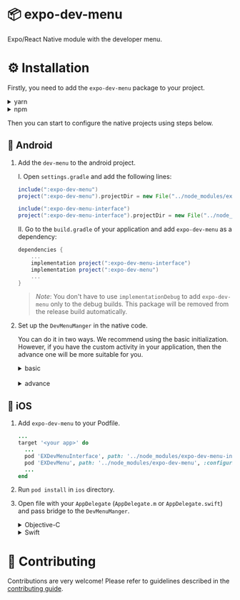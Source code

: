 # 📦 expo-dev-menu

Expo/React Native module with the developer menu.

# ⚙️ Installation

Firstly, you need to add the `expo-dev-menu` package to your project.

<details>
<summary>yarn</summary>

```bash
yarn add expo-dev-menu
```

</details>

<details>
<summary>npm</summary>

```bash
npm install expo-dev-menu
```

</details>

Then you can start to configure the native projects using steps below.

## 🤖 Android

1.  Add the `dev-menu` to the android project.

    I. Open `settings.gradle` and add the following lines:

    ```gradle
    include(":expo-dev-menu")
    project(":expo-dev-menu").projectDir = new File("../node_modules/expo-dev-menu/android")

    include(":expo-dev-menu-interface")
    project(":expo-dev-menu-interface").projectDir = new File("../node_modules/expo-dev-menu-interface/android")
    ```

    II. Go to the `build.gradle` of your application and add `expo-dev-menu` as a dependency:

    ```gradle
    dependencies {
        ...
        implementation project(":expo-dev-menu-interface")
        implementation project(":expo-dev-menu")
        ...
    }
    ```

    > _Note_: You don't have to use `implementationDebug` to add `expo-dev-menu` only to the debug builds. This package will be removed from the release build automatically.

2.  Set up the `DevMenuManger` in the native code.

    You can do it in two ways. We recommend using the basic initialization. However, if you have the custom activity in your application, then the advance one will be more suitable for you.

    <details>
    <summary>basic</summary>

    Open the `MainActivity.java` or `MainActivity.kt` and make sure that your main activity class extends the `DevMenuAwareReactActivity`.

      <details>
      <summary>Java</summary>

    ```java
    ...
    // You need to import the `DevMenuAwareReactActivity` class
    import expo.modules.devmenu.react.DevMenuAwareReactActivity;
    ...

    // Make sure that the `MainActivity` extends the `DevMenuAwareReactActivity` class not the `ReactActivity`
    public class MainActivity extends DevMenuAwareReactActivity {
        ...
    }
    ```

      </details>

      <details>
      <summary>Kotlin</summary>

    ```kotlin
    ...
    // You need to import the `DevMenuAwareReactActivity` class
    import expo.modules.devmenu.react.DevMenuAwareReactActivity;
    ...

    // Make sure that the `MainActivity` extends the `DevMenuAwareReactActivity` class not the `ReactActivity`
    class MainActivity : DevMenuAwareReactActivity() {
        ...
    }
    ```

      </details>

    </details>

    <br/>

    <details>
    <summary>advance</summary>

    I. Open the file with the main activity of your application (`MainActivity.java` or `MainActivity.kt`) and add methods that will communicate with the `DevMenuManager`.

      <details>
      <summary>Java</summary>

    ```java
    ...
    // Add those imports.
    import android.view.KeyEvent;
    import android.view.MotionEvent;

    import expo.modules.devmenu.DevMenuManager;
    ...

    public class MainActivity extends ReactActivity {
        ...
        // A function which sends the touch events to the dev menu.
        @Override
        public boolean dispatchTouchEvent(MotionEvent ev) {
            DevMenuManager.INSTANCE.onTouchEvent(ev);
            return super.dispatchTouchEvent(ev);
        }

        // A function which handles the key commends.
        @Override
        public boolean onKeyUp(int keyCode, KeyEvent event) {
            return DevMenuManager.INSTANCE.onKeyEvent(keyCode, event) || super.onKeyUp(keyCode, event);
        }
    }
    ```

      </details>

      <details>
      <summary>Kotlin</summary>

    ```kotlin
    ...
    // Add those imports.
    import android.view.KeyEvent;
    import android.view.MotionEvent;

    import expo.modules.devmenu.DevMenuManager;
    ...

    class MainActivity : ReactActivity() {
        ...
        // A function which sends the touch events to the dev menu.
        override fun dispatchTouchEvent(ev: MotionEvent?): Boolean {
            DevMenuManager.onTouchEvent(ev)
            return super.dispatchTouchEvent(ev)
        }

        // A function which handles the key commends.
        override fun onKeyUp(keyCode: Int, event: KeyEvent): Boolean {
            return DevMenuManager.onKeyEvent(keyCode, event) || super.onKeyUp(keyCode, event)
        }
    }
    ```

      </details>

    <br/>

    II. Open the `MainApplication` class (`MainApplication.java` or `MainApplication.kt`) and in `onCreate` method initialize `DevMenuManager`.

      <details>
      <summary>Java</summary>

    ```java
    ...
    public class MainApplication extends Application implements ReactApplication {
        ...
        @Override
        public void onCreate() {
            ...
            DevMenuManager.INSTANCE.initializeWithReactNativeHost(getReactNativeHost());
        }
    }
    ```

      </details>


      <details>
      <summary>Kotlin</summary>

    ```kotlin
    ...
    public class MainApplication : Application(), ReactApplication {
        ...
        // A function which sends the touch events to the dev menu.
        override fun onCreate() {
            ...
            DevMenuManager.initializeWithReactNativeHost(reactNativeHost);
        }
    }
    ```

      </details>

    </details>

## 🍏 iOS

1. Add `expo-dev-menu` to your Podfile.


      ```ruby
      ...
      target '<your app>' do
        ...
        pod 'EXDevMenuInterface', path: '../node_modules/expo-dev-menu-interface'
        pod 'EXDevMenu', path: '../node_modules/expo-dev-menu', :configurations => :debug
        ...
      end
      ```

2. Run `pod install` in `ios` directory.
3. Open file with your `AppDelegate` (`AppDelegate.m` or `AppDelegate.swift`) and pass bridge to the `DevMenuManger`.

     <details>
     <summary>Objective-C</summary>

   ```objc
   ...
   // Firstly, you need to import EXDevMenu package.
   #if __has_include(<EXDevMenu/EXDevMenu-umbrella.h>)
   @import EXDevMenu;
   #endif
   ...

   @implementation AppDelegate
   ...
   - (BOOL)application:(UIApplication *)application didFinishLaunchingWithOptions:(NSDictionary *)launchOptions
   {
     ...
     RCTBridge *bridge = [[RCTBridge alloc] initWithDelegate:self launchOptions:launchOptions];
     RCTRootView *rootView = [[RCTRootView alloc] initWithBridge:bridge
                                                      moduleName:@"devMenuDemo"
                                               initialProperties:nil];
     // Add those lines.
     #if __has_include(<EXDevMenu/EXDevMenu-umbrella.h>)
     [[DevMenuManager class] configureWithBridge:bridge];
     #endif
   }
   @end
   ```

     </details>

     <details>
     <summary>Swift</summary>

   ```swift
   ...
   // Firstly, you need to import EXDevMenu package.
   #if canImport(EXDevMenu)
   import EXDevMenu
   #endif
   ...

   @UIApplicationMain
   class AppDelegate: UMAppDelegateWrapper {
        override func application(_ application: UIApplication, didFinishLaunchingWithOptions launchOptions: [UIApplication.LaunchOptionsKey: Any]?) -> Bool {
            ...

            if let bridge = RCTBridge(delegate: self, launchOptions: launchOptions) {
                ...

                // Add those lines.
                #if canImport(EXDevMenu)
                DevMenuManager.configure(withBridge: bridge)
                #endif
            }

            ...
        }
   }
   ```

     </details>

# 👏 Contributing

Contributions are very welcome! Please refer to guidelines described in the [contributing guide](https://github.com/expo/expo#contributing).
